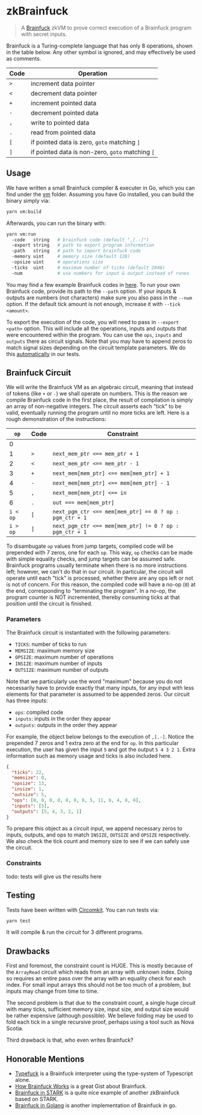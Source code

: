 # zkBrainfuck

> A [Brainfuck](https://en.wikipedia.org/wiki/Brainfuck) zkVM to prove correct execution of a Brainfuck program with secret inputs.

Brainfuck is a Turing-complete language that has only 8 operations, shown in the table below. Any other symbol is ignored, and may effectively be used as comments.

| Code | Operation                                        |
| ---- | ------------------------------------------------ |
| `>`  | increment data pointer                           |
| `<`  | decrement data pointer                           |
| `+`  | increment pointed data                           |
| `-`  | decrement pointed data                           |
| `,`  | write to pointed data                            |
| `.`  | read from pointed data                           |
| `[`  | if pointed data is zero, `goto` matching `]`     |
| `]`  | if pointed data is non-zero, `goto` matching `[` |

## Usage

We have written a small Brainfuck compiler & executer in Go, which you can find under the [vm](./vm/) folder. Assuming you have Go installed, you can build the binary simply via:

```sh
yarn vm:build
```

Afterwards, you can run the binary with:

```sh
yarn vm:run
  -code   string   # brainfuck code (default ",[.-]")
  -export string   # path to export program information
  -path   string   # path to import brainfuck code
  -memory uint     # memory size (default 128)
  -opsize uint     # operations size
  -ticks  uint     # maximum number of ticks (default 2048)
  -num             # use numbers for input & output instead of runes
```

You may find a few example Brainfuck codes in [here](./vm/sample). To run your own Brainfuck code, provide its path to the `--path` option. If your inputs & outputs are numbers (not characters) make sure you also pass in the `--num` option. If the default tick amount is not enough, increase it with `--tick <amount>`.

To export the execution of the code, you will need to pass in `--export <path>` option. This will include all the operations, inputs and outputs that were encountered within the program. You can use the `ops`, `inputs` and `outputs` there as circuit signals. Note that you may have to append zeros to match signal sizes depending on the circuit template parameters. We do this [automatically](./tests/utils/index.ts) in our tests.

## Brainfuck Circuit

We will write the Brainfuck VM as an algebraic circuit, meaning that instead of tokens (like `+` or `-`) we shall operate on numbers. This is the reason we compile Brainfuck code in the first place, the result of compilation is simply an array of non-negative integers. The circuit asserts each "tick" to be valid, eventually running the program until no more ticks are left. Here is a rough demonstration of the instructions:

| `op`     | Code | Constraint                                              |
| -------- | ---- | ------------------------------------------------------- |
| 0        |      |                                                         |
| 1        | `>`  | `next_mem_ptr <== mem_ptr + 1`                          |
| 2        | `<`  | `next_mem_ptr <== mem_ptr - 1`                          |
| 3        | `+`  | `next_mem[mem_ptr] <== mem[mem_ptr] + 1`                |
| 4        | `-`  | `next_mem[mem_ptr] <== mem[mem_ptr] - 1`                |
| 5        | `,`  | `next_mem[mem_ptr] <== in`                              |
| 6        | `.`  | `out === mem[mem_ptr]`                                  |
| `i < op` | `[`  | `next_pgm_ctr <== mem[mem_ptr] == 0 ? op : pgm_ctr + 1` |
| `i > op` | `]`  | `next_pgm_ctr <== mem[mem_ptr] != 0 ? op : pgm_ctr + 1` |

To disambugate `op` values from jump targets, compiled code will be prepended with 7 zeros, one for each `op`. This way, `op` checks can be made with simple equality checks, and jump targets can be assumed safe. Brainfuck programs usually terminate when there is no more instructions left; however, we can't do that in our circuit. In particular, the circuit will operate until each "tick" is processed, whether there are any ops left or not is not of concern. For this reason, the compiled code will have a no-op (`0`) at the end, corresponding to "terminating the program". In a no-op, the program counter is NOT incremented, thereby consuming ticks at that position until the circuit is finished.

### Parameters

The Brainfuck circuit is instantiated with the following parameters:

- `TICKS`: number of ticks to run
- `MEMSIZE`: maximum memory size
- `OPSIZE`: maximum number of operations
- `INSIZE`: maximum number of inputs
- `OUTSIZE`: maximum number of outputs

Note that we particularly use the word "maximum" because you do not necessarily have to provide exactly that many inputs, for any input with less elements for that parameter is assumed to be appended zeros. Our circuit has three inputs:

- `ops`: compiled code
- `inputs`: inputs in the order they appear
- `outputs`: outputs in the order they appear

For example, the object below belongs to the execution of `,[.-]`. Notice the prepended 7 zeros and 1 extra zero at the end for `op`. In this particular execution, the user has given the input `5` and got the output `5 4 3 2 1`. Extra information such as memory usage and ticks is also included here.

```json
{
  "ticks": 22,
  "memsize": 0,
  "opsize": 13,
  "insize": 1,
  "outsize": 5,
  "ops": [0, 0, 0, 0, 0, 0, 0, 5, 11, 6, 4, 8, 0],
  "inputs": [5],
  "outputs": [5, 4, 3, 2, 1]
}
```

To prepare this object as a circuit input, we append necessary zeros to inputs, outputs, and ops to match `INSIZE`, `OUTSIZE` and `OPSIZE` respectively. We also check the tick count and memory size to see if we can safely use the circuit.

### Constraints

todo: tests will give us the results here

## Testing

Tests have been written with [Circomkit](https://github.com/erhant/circomkit). You can run tests via:

```sh
yarn test
```

It will compile & run the circuit for 3 different programs.

## Drawbacks

First and foremost, the constraint count is HUGE. This is mostly because of the `ArrayRead` circuit which reads from an array with unknown index. Doing so requires an entire pass over the array with an equality check for each index. For small input arrays this should not be too much of a problem, but inputs may change from time to time.

The second problem is that due to the constraint count, a single huge circuit with many ticks, sufficient memory size, input size, and output size would be rather expensive (although possible). We believe folding may be used to fold each tick in a single recursive proof, perhaps using a tool such as Nova Scotia.

Third drawback is that, who even writes Brainfuck?

## Honorable Mentions

- [Typefuck](https://github.com/susisu/typefuck) is a Brainfuck interpreter using the type-system of Typescript alone.
- [How Brainfuck Works](https://gist.github.com/roachhd/dce54bec8ba55fb17d3a) is a great Gist about Brainfuck.
- [Brainfuck in STARK](https://neptune.cash/learn/brainfuck-tutorial/) is a quite nice example of another zkBrainfuck based on STARK.
- [Brainfuck in Golang](https://github.com/kgabis/brainfuck-go/blob/master/bf.go) is another implementation of Brainfuck in go.
